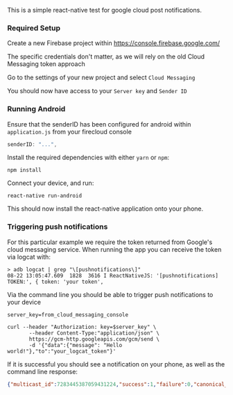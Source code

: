 This is a simple react-native test for google cloud post notifications.

### Required Setup

Create a new Firebase project within https://console.firebase.google.com/

The specific credentials don't matter, as we will rely on the old Cloud Messaging token approach

Go to the settings of your new project and select `Cloud Messaging`

You should now have access to your `Server key` and `Sender ID`

### Running Android

Ensure that the senderID has been configured for android within `application.js` from your firecloud console

```js
senderID: "...",
```

Install the required dependencies with either `yarn` or `npm`:

```shell
npm install
```

Connect your device, and run:

```shell
react-native run-android
```

This should now install the react-native application onto your phone.

### Triggering push notifications


For this particular example we require the token returned from Google's cloud messaging service.
When running the app you can receive the token via logcat with:

```shell
> adb logcat | grep "\[pushnotifications\]"
08-22 13:05:47.609  1828  3616 I ReactNativeJS: '[pushnotifications] TOKEN:', { token: 'your token',
```

Via the command line you should be able to trigger push notifications to your device

```shell
server_key=from_cloud_messaging_console

curl --header "Authorization: key=$server_key" \
       --header Content-Type:"application/json" \
       https://gcm-http.googleapis.com/gcm/send \
       -d '{"data":{"message": "Hello world!"},"to":"your_logcat_token"}'
```

If it is successful you should see a notification on your phone, as well as the command line response:

```json
{"multicast_id":7283445387059431224,"success":1,"failure":0,"canonical_ids":0,"results":[{"message_id":"0:1503403906561737%ff91e4e1f9fd7ecd"}]}%
```
